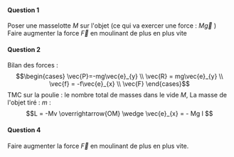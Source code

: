 #### Question 1
Poser une masselotte $M$ sur l'objet (ce qui va exercer une force : $M\vec{g}$ )
Faire augmenter la force $\vec{F}$ en moulinant de plus en plus vite

#### Question 2
Bilan des forces : 
$$\begin{cases}
\vec{P}=-mg\vec{e}_{y} \\
\vec{R} = mg\vec{e}_{y} \\
\vec{f} = -f\vec{e}_{x} \\
\vec{F}
\end{cases}$$
TMC sur la poulie : 
le nombre total de masses dans le vide $M$, 
La masse de l'objet tiré : $m$ : 
$$L = -Mv \overrightarrow{OM} \wedge \vec{e}_{x} = - Mg l  $$



#### Question 4
Faire augmenter la force $\vec{F}$ en moulinant de plus en plus vite. 
